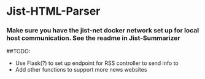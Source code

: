 # Jist-HTML-Parser

### Make sure you have the jist-net docker network set up for local host communication. See the readme in Jist-Summarizer


##TODO:
* Use Flask(?) to set up endpoint for RSS controller to send info to
* Add other functions to support more news websites
